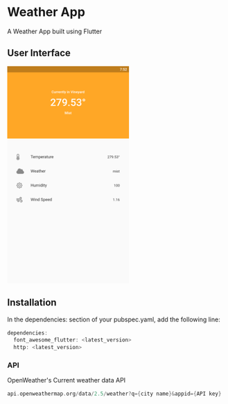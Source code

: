 # Weather App

<p>A Weather App built using Flutter</p>

## User Interface

<img  height = "500" src ="images/screen.jpeg">

## Installation

<p>In the dependencies: section of your pubspec.yaml, add the following line:</p>

```dart
dependencies:
  font_awesome_flutter: <latest_version>
  http: <latest_version>
```

### API

<p>OpenWeather's Current weather data API</p>

```dart
api.openweathermap.org/data/2.5/weather?q={city name}&appid={API key}
```
